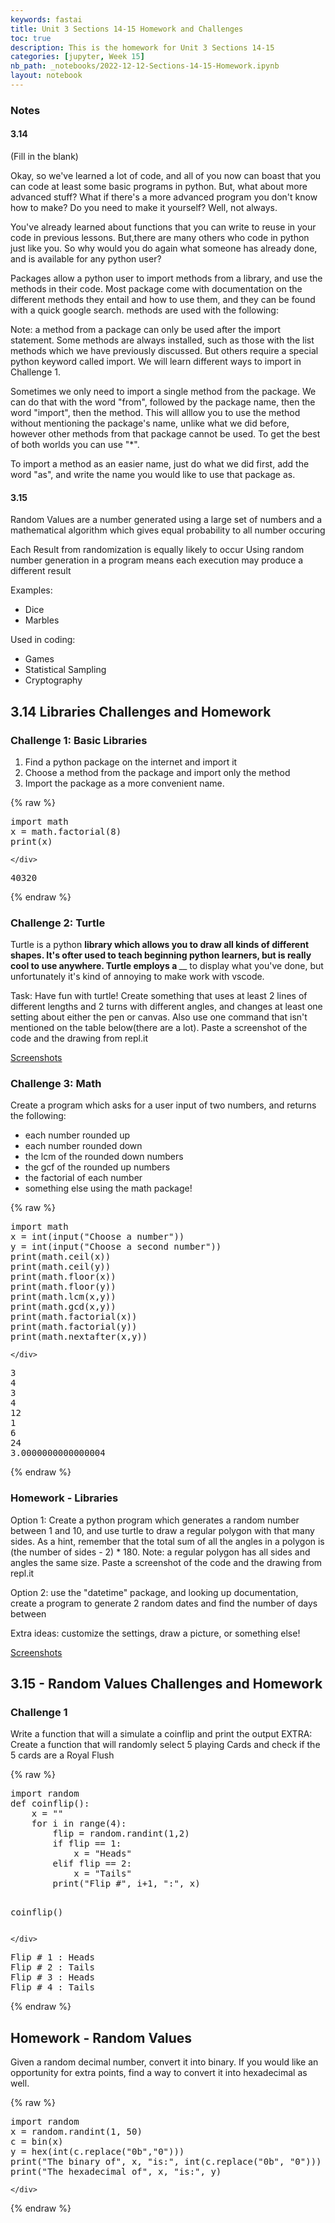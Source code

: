 ```yaml
---
keywords: fastai
title: Unit 3 Sections 14-15 Homework and Challenges
toc: true
description: This is the homework for Unit 3 Sections 14-15
categories: [jupyter, Week 15]
nb_path: _notebooks/2022-12-12-Sections-14-15-Homework.ipynb
layout: notebook
---
```


<!--
#################################################
### THIS FILE WAS AUTOGENERATED! DO NOT EDIT! ###
#################################################
# file to edit: _notebooks/2022-12-12-Sections-14-15-Homework.ipynb
-->

<div class="container" id="notebook-container">
        
<div class="cell border-box-sizing text_cell rendered"><div class="inner_cell">
<div class="text_cell_render border-box-sizing rendered_html">
<h3 id="Notes">Notes<a class="anchor-link" href="#Notes"> </a></h3><h4 id="3.14">3.14<a class="anchor-link" href="#3.14"> </a></h4><p>(Fill in the blank)</p>
<p>Okay, so we've learned a lot of code, and all of you now can boast that you can code at least some basic programs in python. But, what about more advanced stuff? What if there's a more advanced program you don't know how to make? Do you need to make it yourself? Well, not always.</p>
<p>You've already learned about functions that you can write to reuse in your code in previous lessons. But,there are many others who code in python just like you. So why would you do again what someone has already done, and is available for any python user?</p>
<p>Packages allow a python user to import methods from a library, and use the methods in their code. Most package come with documentation on the different methods they entail and how to use them, and they can be found with a quick google search. methods are used with the following:</p>
<p>Note: a method from a package can only be used after the import statement.
Some methods are always installed, such as those with the list methods which we have previously discussed. But others require a special python keyword called import. We will learn different ways to import in Challenge 1.</p>
<p>Sometimes we only need to import a single method from the package. We can do that with the word "from", followed by the package name, then the word "import", then the method. This will alllow you to use the method without mentioning the package's name, unlike what we did before, however other methods from that package cannot be used. To get the best of both worlds you can use "*".</p>
<p>To import a method as an easier name, just do what we did first, add the word "as", and write the name you would like to use that package as.</p>
<h4 id="3.15">3.15<a class="anchor-link" href="#3.15"> </a></h4><p>Random Values are a number generated using a large set of numbers and a mathematical algorithm which gives equal probability to all number occuring</p>
<p>Each Result from randomization is equally likely to occur Using random number generation in a program means each execution may produce a different result</p>
<p>Examples:</p>
<ul>
<li>Dice</li>
<li>Marbles</li>
</ul>
<p>Used in coding:</p>
<ul>
<li>Games</li>
<li>Statistical Sampling</li>
<li>Cryptography</li>
</ul>

</div>
</div>
</div>
<div class="cell border-box-sizing text_cell rendered"><div class="inner_cell">
<div class="text_cell_render border-box-sizing rendered_html">
<h2 id="3.14-Libraries-Challenges-and-Homework">3.14 Libraries Challenges and Homework<a class="anchor-link" href="#3.14-Libraries-Challenges-and-Homework"> </a></h2><h3 id="Challenge-1:-Basic-Libraries">Challenge 1: Basic Libraries<a class="anchor-link" href="#Challenge-1:-Basic-Libraries"> </a></h3><ol>
<li>Find a python package on the internet and import it</li>
<li>Choose a method from the package and import only the method</li>
<li>Import the package as a more convenient name.</li>
</ol>

</div>
</div>
</div>
    {% raw %}
    
<div class="cell border-box-sizing code_cell rendered">
<div class="input">

<div class="inner_cell">
    <div class="input_area">
<div class=" highlight hl-ipython3"><pre><span></span><span class="kn">import</span> <span class="nn">math</span>
<span class="n">x</span> <span class="o">=</span> <span class="n">math</span><span class="o">.</span><span class="n">factorial</span><span class="p">(</span><span class="mi">8</span><span class="p">)</span>
<span class="nb">print</span><span class="p">(</span><span class="n">x</span><span class="p">)</span>
</pre></div>

    </div>
</div>
</div>

<div class="output_wrapper">
<div class="output">

<div class="output_area">

<div class="output_subarea output_stream output_stdout output_text">
<pre>40320
</pre>
</div>
</div>

</div>
</div>

</div>
    {% endraw %}

<div class="cell border-box-sizing text_cell rendered"><div class="inner_cell">
<div class="text_cell_render border-box-sizing rendered_html">
<h3 id="Challenge-2:-Turtle">Challenge 2: Turtle<a class="anchor-link" href="#Challenge-2:-Turtle"> </a></h3><p>Turtle is a python <strong> library which allows you to draw all kinds of different shapes. It's ofter used to teach beginning python learners, but is really cool to use anywhere. Turtle employs a </strong> __ to display what you've done, but unfortunately it's kind of annoying to make work with vscode.</p>
<p>Task: Have fun with turtle! Create something that uses at least 2 lines of different lengths and 2 turns with different angles, and changes at least one setting about either the pen or canvas. Also use one command that isn't mentioned on the table below(there are a lot). Paste a screenshot of the code and the drawing from repl.it</p>
<p><a href="https://taykimmy.github.io/VSCodeProject/markdown/week%2014/2022/12/13/Sections-14-15-Screenshots.html">Screenshots</a></p>

</div>
</div>
</div>
<div class="cell border-box-sizing text_cell rendered"><div class="inner_cell">
<div class="text_cell_render border-box-sizing rendered_html">
<h3 id="Challenge-3:-Math">Challenge 3: Math<a class="anchor-link" href="#Challenge-3:-Math"> </a></h3><p>Create a program which asks for a user input of two numbers, and returns the following:</p>
<ul>
<li>each number rounded up</li>
<li>each number rounded down</li>
<li>the lcm of the rounded down numbers</li>
<li>the gcf of the rounded up numbers</li>
<li>the factorial of each number</li>
<li>something else using the math package!</li>
</ul>

</div>
</div>
</div>
    {% raw %}
    
<div class="cell border-box-sizing code_cell rendered">
<div class="input">

<div class="inner_cell">
    <div class="input_area">
<div class=" highlight hl-ipython3"><pre><span></span><span class="kn">import</span> <span class="nn">math</span>
<span class="n">x</span> <span class="o">=</span> <span class="nb">int</span><span class="p">(</span><span class="nb">input</span><span class="p">(</span><span class="s2">&quot;Choose a number&quot;</span><span class="p">))</span>
<span class="n">y</span> <span class="o">=</span> <span class="nb">int</span><span class="p">(</span><span class="nb">input</span><span class="p">(</span><span class="s2">&quot;Choose a second number&quot;</span><span class="p">))</span>
<span class="nb">print</span><span class="p">(</span><span class="n">math</span><span class="o">.</span><span class="n">ceil</span><span class="p">(</span><span class="n">x</span><span class="p">))</span>
<span class="nb">print</span><span class="p">(</span><span class="n">math</span><span class="o">.</span><span class="n">ceil</span><span class="p">(</span><span class="n">y</span><span class="p">))</span>
<span class="nb">print</span><span class="p">(</span><span class="n">math</span><span class="o">.</span><span class="n">floor</span><span class="p">(</span><span class="n">x</span><span class="p">))</span>
<span class="nb">print</span><span class="p">(</span><span class="n">math</span><span class="o">.</span><span class="n">floor</span><span class="p">(</span><span class="n">y</span><span class="p">))</span>
<span class="nb">print</span><span class="p">(</span><span class="n">math</span><span class="o">.</span><span class="n">lcm</span><span class="p">(</span><span class="n">x</span><span class="p">,</span><span class="n">y</span><span class="p">))</span>
<span class="nb">print</span><span class="p">(</span><span class="n">math</span><span class="o">.</span><span class="n">gcd</span><span class="p">(</span><span class="n">x</span><span class="p">,</span><span class="n">y</span><span class="p">))</span>
<span class="nb">print</span><span class="p">(</span><span class="n">math</span><span class="o">.</span><span class="n">factorial</span><span class="p">(</span><span class="n">x</span><span class="p">))</span>
<span class="nb">print</span><span class="p">(</span><span class="n">math</span><span class="o">.</span><span class="n">factorial</span><span class="p">(</span><span class="n">y</span><span class="p">))</span>
<span class="nb">print</span><span class="p">(</span><span class="n">math</span><span class="o">.</span><span class="n">nextafter</span><span class="p">(</span><span class="n">x</span><span class="p">,</span><span class="n">y</span><span class="p">))</span>
</pre></div>

    </div>
</div>
</div>

<div class="output_wrapper">
<div class="output">

<div class="output_area">

<div class="output_subarea output_stream output_stdout output_text">
<pre>3
4
3
4
12
1
6
24
3.0000000000000004
</pre>
</div>
</div>

</div>
</div>

</div>
    {% endraw %}

<div class="cell border-box-sizing text_cell rendered"><div class="inner_cell">
<div class="text_cell_render border-box-sizing rendered_html">
<h3 id="Homework---Libraries">Homework - Libraries<a class="anchor-link" href="#Homework---Libraries"> </a></h3><p>Option 1: Create a python program which generates a random number between 1 and 10, and use turtle to draw a regular polygon with that many sides. As a hint, remember that the total sum of all the angles in a polygon is (the number of sides - 2) * 180. Note: a regular polygon has all sides and angles the same size. Paste a screenshot of the code and the drawing from repl.it</p>
<p>Option 2: use the "datetime" package, and looking up documentation, create a program to generate 2 random dates and find the number of days between</p>
<p>Extra ideas: customize the settings, draw a picture, or something else!</p>
<p><a href="https://taykimmy.github.io/VSCodeProject/markdown/week%2014/2022/12/13/Sections-14-15-Screenshots.html">Screenshots</a></p>

</div>
</div>
</div>
<div class="cell border-box-sizing text_cell rendered"><div class="inner_cell">
<div class="text_cell_render border-box-sizing rendered_html">
<h2 id="3.15---Random-Values-Challenges-and-Homework">3.15 - Random Values Challenges and Homework<a class="anchor-link" href="#3.15---Random-Values-Challenges-and-Homework"> </a></h2><h3 id="Challenge-1">Challenge 1<a class="anchor-link" href="#Challenge-1"> </a></h3><p>Write a function that will a simulate a coinflip and print the output
EXTRA: Create a function that will randomly select 5 playing Cards and check if the 5 cards are a Royal Flush</p>

</div>
</div>
</div>
    {% raw %}
    
<div class="cell border-box-sizing code_cell rendered">
<div class="input">

<div class="inner_cell">
    <div class="input_area">
<div class=" highlight hl-ipython3"><pre><span></span><span class="kn">import</span> <span class="nn">random</span>
<span class="k">def</span> <span class="nf">coinflip</span><span class="p">():</span>
    <span class="n">x</span> <span class="o">=</span> <span class="s2">&quot;&quot;</span>
    <span class="k">for</span> <span class="n">i</span> <span class="ow">in</span> <span class="nb">range</span><span class="p">(</span><span class="mi">4</span><span class="p">):</span>
        <span class="n">flip</span> <span class="o">=</span> <span class="n">random</span><span class="o">.</span><span class="n">randint</span><span class="p">(</span><span class="mi">1</span><span class="p">,</span><span class="mi">2</span><span class="p">)</span>
        <span class="k">if</span> <span class="n">flip</span> <span class="o">==</span> <span class="mi">1</span><span class="p">:</span>
            <span class="n">x</span> <span class="o">=</span> <span class="s2">&quot;Heads&quot;</span>
        <span class="k">elif</span> <span class="n">flip</span> <span class="o">==</span> <span class="mi">2</span><span class="p">:</span>
            <span class="n">x</span> <span class="o">=</span> <span class="s2">&quot;Tails&quot;</span>
        <span class="nb">print</span><span class="p">(</span><span class="s2">&quot;Flip #&quot;</span><span class="p">,</span> <span class="n">i</span><span class="o">+</span><span class="mi">1</span><span class="p">,</span> <span class="s2">&quot;:&quot;</span><span class="p">,</span> <span class="n">x</span><span class="p">)</span>

<span class="n">coinflip</span><span class="p">()</span>
</pre></div>

    </div>
</div>
</div>

<div class="output_wrapper">
<div class="output">

<div class="output_area">

<div class="output_subarea output_stream output_stdout output_text">
<pre>Flip # 1 : Heads
Flip # 2 : Tails
Flip # 3 : Heads
Flip # 4 : Tails
</pre>
</div>
</div>

</div>
</div>

</div>
    {% endraw %}

<div class="cell border-box-sizing text_cell rendered"><div class="inner_cell">
<div class="text_cell_render border-box-sizing rendered_html">
<h2 id="Homework---Random-Values">Homework - Random Values<a class="anchor-link" href="#Homework---Random-Values"> </a></h2><p>Given a random decimal number, convert it into binary. If you would like an opportunity for extra points, find a way to convert it into hexadecimal as well.</p>

</div>
</div>
</div>
    {% raw %}
    
<div class="cell border-box-sizing code_cell rendered">
<div class="input">

<div class="inner_cell">
    <div class="input_area">
<div class=" highlight hl-ipython3"><pre><span></span><span class="kn">import</span> <span class="nn">random</span>
<span class="n">x</span> <span class="o">=</span> <span class="n">random</span><span class="o">.</span><span class="n">randint</span><span class="p">(</span><span class="mi">1</span><span class="p">,</span> <span class="mi">50</span><span class="p">)</span>
<span class="n">c</span> <span class="o">=</span> <span class="nb">bin</span><span class="p">(</span><span class="n">x</span><span class="p">)</span>
<span class="n">y</span> <span class="o">=</span> <span class="nb">hex</span><span class="p">(</span><span class="nb">int</span><span class="p">(</span><span class="n">c</span><span class="o">.</span><span class="n">replace</span><span class="p">(</span><span class="s2">&quot;0b&quot;</span><span class="p">,</span><span class="s2">&quot;0&quot;</span><span class="p">)))</span>
<span class="nb">print</span><span class="p">(</span><span class="s2">&quot;The binary of&quot;</span><span class="p">,</span> <span class="n">x</span><span class="p">,</span> <span class="s2">&quot;is:&quot;</span><span class="p">,</span> <span class="nb">int</span><span class="p">(</span><span class="n">c</span><span class="o">.</span><span class="n">replace</span><span class="p">(</span><span class="s2">&quot;0b&quot;</span><span class="p">,</span> <span class="s2">&quot;0&quot;</span><span class="p">)))</span>
<span class="nb">print</span><span class="p">(</span><span class="s2">&quot;The hexadecimal of&quot;</span><span class="p">,</span> <span class="n">x</span><span class="p">,</span> <span class="s2">&quot;is:&quot;</span><span class="p">,</span> <span class="n">y</span><span class="p">)</span>
</pre></div>

    </div>
</div>
</div>

</div>
    {% endraw %}

</div>
 

